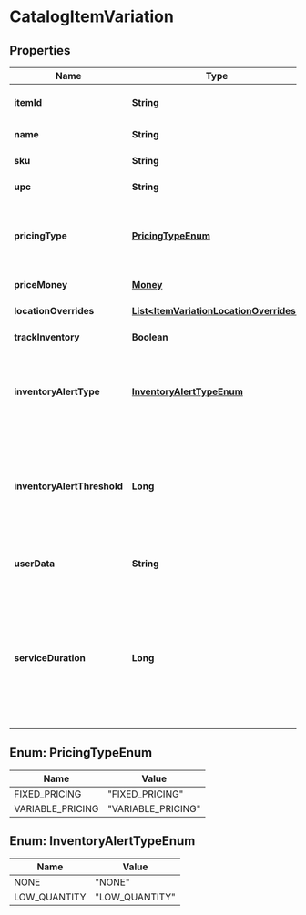 
# CatalogItemVariation

## Properties
Name | Type | Description | Notes
------------ | ------------- | ------------- | -------------
**itemId** | **String** | The ID of the [CatalogItem](#type-catalogitem) associated with this item variation. Searchable. |  [optional]
**name** | **String** | The item variation&#39;s name. Searchable. |  [optional]
**sku** | **String** | The item variation&#39;s SKU, if any. Searchable. |  [optional]
**upc** | **String** | The item variation&#39;s UPC, if any. Searchable. |  [optional]
**pricingType** | [**PricingTypeEnum**](#PricingTypeEnum) | Indicates whether the item variation&#39;s price is fixed or determined at the time of sale. See [CatalogPricingType](#type-catalogpricingtype) for all possible values. |  [optional]
**priceMoney** | [**Money**](Money.md) | The item variation&#39;s price, if fixed pricing is used. |  [optional]
**locationOverrides** | [**List&lt;ItemVariationLocationOverrides&gt;**](ItemVariationLocationOverrides.md) | Per-location price and inventory overrides. |  [optional]
**trackInventory** | **Boolean** | If &#x60;true&#x60;, inventory tracking is active for the variation. |  [optional]
**inventoryAlertType** | [**InventoryAlertTypeEnum**](#InventoryAlertTypeEnum) | Indicates whether the item variation displays an alert when its inventory quantity is less than or equal to its &#x60;inventory_alert_threshold&#x60;. See [InventoryAlertType](#type-inventoryalerttype) for all possible values. |  [optional]
**inventoryAlertThreshold** | **Long** | If the inventory quantity for the variation is less than or equal to this value and &#x60;inventory_alert_type&#x60; is &#x60;LOW_QUANTITY&#x60;, the variation displays an alert in the merchant dashboard.  This value is always an integer. |  [optional]
**userData** | **String** | Arbitrary user metadata to associate with the item variation. Cannot exceed 255 characters. Searchable. |  [optional]
**serviceDuration** | **Long** | If the [CatalogItem](#type-catalogitem) that owns this item variation is of type &#x60;APPOINTMENTS_SERVICE&#x60;, then this is the duration of the service in milliseconds. For example, a 30 minute appointment would have the value &#x60;1800000&#x60;, which is equal to 30 (minutes) * 60 (seconds per minute) * 1000 (milliseconds per second). |  [optional]


<a name="PricingTypeEnum"></a>
## Enum: PricingTypeEnum
Name | Value
---- | -----
FIXED_PRICING | &quot;FIXED_PRICING&quot;
VARIABLE_PRICING | &quot;VARIABLE_PRICING&quot;


<a name="InventoryAlertTypeEnum"></a>
## Enum: InventoryAlertTypeEnum
Name | Value
---- | -----
NONE | &quot;NONE&quot;
LOW_QUANTITY | &quot;LOW_QUANTITY&quot;



